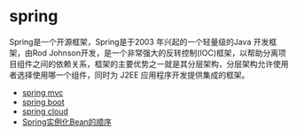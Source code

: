 # spring
Spring是一个开源框架，Spring是于2003 年兴起的一个轻量级的Java 开发框架，由Rod Johnson开发，是一个非常强大的反转控制(IOC)框架，以帮助分离项目组件之间的依赖关系，框架的主要优势之一就是其分层架构，分层架构允许使用者选择使用哪一个组件，同时为 J2EE 应用程序开发提供集成的框架。
* [spring mvc]()
* [spring boot](https://github.com/lyf2018fyl/springboot)
* [spring cloud](https://github.com/lyf2018fyl/springcloud)
* [Spring实例化Bean的顺序](bean-instance-order)
